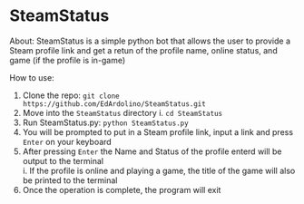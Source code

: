 # **SteamStatus**

About: SteamStatus is a simple python bot that allows the user to provide a Steam profile link and get a retun of the profile name, online status, and game (if the profile is in-game)

How to use:
1. Clone the repo: `git clone https://github.com/EdArdolino/SteamStatus.git`
2. Move into the `SteamStatus` directory
	i. `cd SteamStatus`
3. Run SteamStatus.py: `python SteamStatus.py`
4. You will be prompted to put in a Steam profile link, input a link and press `Enter` on your keyboard
5. After pressing `Enter` the Name and Status of the profile enterd will be output to the terminal\
	i. If the profile is online and playing a game, the title of the game will also be printed to the terminal
6. Once the operation is complete, the program will exit
